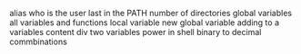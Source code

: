 alias
who is the user
last in the PATH
number of directories
global variables
all variables and functions
local variable
new global variable
adding to a variables content
div two variables
power in shell
binary to decimal
commbinations
